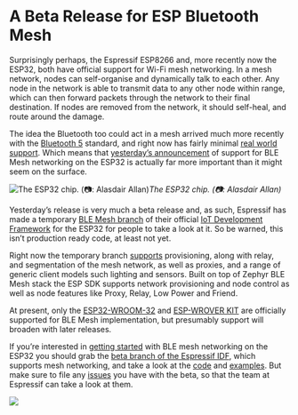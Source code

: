 
# A Beta Release for ESP Bluetooth Mesh

Surprisingly perhaps, the Espressif ESP8266 and, more recently now the ESP32, both have official support for Wi-Fi mesh networking. In a mesh network, nodes can self-organise and dynamically talk to each other. Any node in the network is able to transmit data to any other node within range, which can then forward packets through the network to their final destination. If nodes are removed from the network, it should self-heal, and route around the damage.

The idea the Bluetooth too could act in a mesh arrived much more recently with the [Bluetooth 5](https://www.bluetooth.com/bluetooth-technology/bluetooth5) standard, and right now has fairly minimal [real world support](https://blog.hackster.io/an-nrf52840-based-bluetooth-5-dongle-94fff8e71da6). Which means that [yesterday’s announcement](https://esp32.com/viewtopic.php?f=13&t=7875) of support for BLE Mesh networking on the ESP32 is actually far more important than it might seem on the surface.

![The ESP32 chip. (📷: Alasdair Allan)](https://cdn-images-1.medium.com/max/8064/1*tmQLQOTz6MxOG6LkI9WGCg.jpeg)*The ESP32 chip. (📷: Alasdair Allan)*

Yesterday’s release is very much a beta release and, as such, Espressif has made a temporary [BLE Mesh branch](https://github.com/espressif/esp-idf/tree/feature/esp-ble-mesh-v0.5) of their official [IoT Development Framework](https://github.com/espressif/esp-idf) for the ESP32 for people to take a look at it. So be warned, this isn’t production ready code, at least not yet.

Right now the temporary branch [supports](https://esp32.com/viewtopic.php?f=13&t=7875) provisioning, along with relay, and segmentation of the mesh network, as well as proxies, and a range of generic client models such lighting and sensors. Built on top of Zephyr BLE Mesh stack the ESP SDK supports network provisioning and node control as well as node features like Proxy, Relay, Low Power and Friend.

At present, only the [ESP32-WROOM-32](https://www.espressif.com/sites/default/files/documentation/esp32-wroom-32_datasheet_en.pdf) and [ESP-WROVER KIT](https://www.espressif.com/en/products/hardware/esp-wrover-kit/overview) are officially supported for BLE Mesh implementation, but presumably support will broaden with later releases.

If you’re interested in [getting started](https://github.com/espressif/esp-idf/blob/feature/esp-ble-mesh-v0.5/components/bt/ble_mesh/mesh_docs/BLE-Mesh_Getting_Started_EN.md) with BLE mesh networking on the ESP32 you should grab the [beta branch of the Espressif IDF](https://github.com/espressif/esp-idf/tree/feature/esp-ble-mesh-v0.5), which supports mesh networking, and take a look at the [code](https://github.com/espressif/esp-idf/tree/feature/esp-ble-mesh-v0.5/components/bt/ble_mesh) and [examples](https://github.com/espressif/esp-idf/tree/feature/esp-ble-mesh-v0.5/examples/bluetooth/ble_mesh). But make sure to file any [issues](https://github.com/espressif/esp-idf/tree/feature/esp-ble-mesh-v0.5/examples/bluetooth/ble_mesh) you have with the beta, so that the team at Espressif can take a look at them.

![](https://cdn-images-1.medium.com/max/4000/1*tR-jNXEQIlTnHDyLChWiQQ.png)
